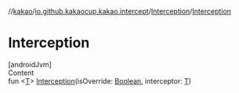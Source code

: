 //[kakao](../../../index.md)/[io.github.kakaocup.kakao.intercept](../index.md)/[Interception](index.md)/[Interception](-interception.md)



# Interception  
[androidJvm]  
Content  
fun <[T](index.md)> [Interception](-interception.md)(isOverride: [Boolean](https://kotlinlang.org/api/latest/jvm/stdlib/kotlin/-boolean/index.html), interceptor: [T](index.md))  



